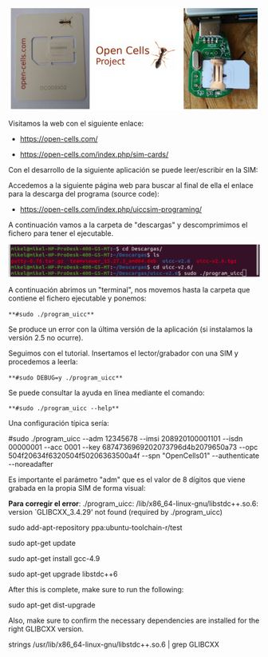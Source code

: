 
<p align="center">
  <img src="img/Opencells.png" alt="Texto alternativo">
</p>

Visitamos la web con el siguiente enlace:

+ <https://open-cells.com/>

+ <https://open-cells.com/index.php/sim-cards/>

Con el desarrollo de la siguiente aplicación se puede leer/escribir en la SIM:

Accedemos a la siguiente página web para buscar al final de ella el enlace para la descarga del programa (source code):

+ <https://open-cells.com/index.php/uiccsim-programing/>

A continuación vamos a la carpeta de "descargas" y descomprimimos el fichero para tener el ejecutable.

<p align="center">
  <img src="img/Soft programador SIM.png" alt="Texto alternativo">
</p>

A continuación abrimos un "terminal", nos movemos hasta la carpeta que contiene el fichero ejecutable y ponemos:

```**#sudo ./program_uicc**```

Se produce un error con la última versión de la aplicación (si instalamos la versión 2.5 no ocurre).

Seguimos con el tutorial. Insertamos el lector/grabador con una SIM y procedemos a leerla:

`**#sudo DEBUG=y ./program_uicc**`

Se puede consultar la ayuda en línea mediante el comando:

```
**#sudo ./program_uicc --help**
```

Una configuración típica sería:

#sudo ./program_uicc --adm 12345678 --imsi 208920100001101 --isdn 00000001 --acc 0001 --key 6874736969202073796d4b2079650a73 --opc 504f20634f6320504f50206363500a4f --spn "OpenCells01" --authenticate --noreadafter

Es importante el parámetro "adm" que es el valor de 8 dígitos que viene grabada en la propia SIM de forma visual:

**Para corregir el error**: ./program_uicc: /lib/x86_64-linux-gnu/libstdc++.so.6: version \`GLIBCXX_3.4.29' not found (required by ./program_uicc)

sudo add-apt-repository ppa:ubuntu-toolchain-r/test

sudo apt-get update

sudo apt-get install gcc-4.9

sudo apt-get upgrade libstdc++6

After this is complete, make sure to run the following:

sudo apt-get dist-upgrade

Also, make sure to confirm the necessary dependencies are installed for the right GLIBCXX version.

strings /usr/lib/x86_64-linux-gnu/libstdc++.so.6 | grep GLIBCXX